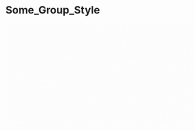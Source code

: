 # Some_Group_Style

<img align="right" alt="GIF" src="https://github.com/ZainabNadeem/word_with_smoken_effect/blob/main/assets/Smoken.gif" />
